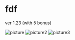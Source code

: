 # fdf
ver 1.23  (with 5 bonus)

![picture](https://pp.userapi.com/c638418/v638418150/2e22c/c2mTHJrAEJA.jpg "picture")
![picture2](https://pp.userapi.com/c638418/v638418150/2e20e/Iz135WIZVVM.jpg "picture2")
![picture3](https://pp.userapi.com/c638418/v638418150/2e218/fgqSt_yJJlU.jpg "picture3")

